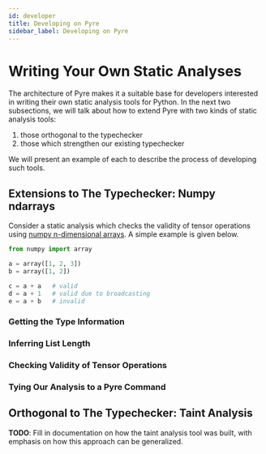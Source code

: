 ```yaml
---
id: developer
title: Developing on Pyre
sidebar_label: Developing on Pyre
---
```



# Writing Your Own Static Analyses
The architecture of Pyre makes it a suitable base for developers interested in writing their own static analysis tools for Python. In the next two subsections, we will talk about how to extend Pyre with two kinds of static analysis tools:
1. those orthogonal to the typechecker
2. those which strengthen our existing typechecker

We will present an example of each to describe the process of developing such tools.


## Extensions to The Typechecker: Numpy ndarrays
Consider a static analysis which checks the validity of tensor operations using [numpy n-dimensional arrays](https://docs.scipy.org/doc/numpy/reference/generated/numpy.ndarray.html). A simple example is given below.
```python
from numpy import array

a = array([1, 2, 3])
b = array([1, 2])

c = a + a   # valid
d = a + 1   # valid due to broadcasting
e = a + b   # invalid
```

### Getting the Type Information
### Inferring List Length
### Checking Validity of Tensor Operations
### Tying Our Analysis to a Pyre Command


## Orthogonal to The Typechecker: Taint Analysis
**TODO**: Fill in documentation on how the taint analysis tool was built, with emphasis on how this approach can be generalized.